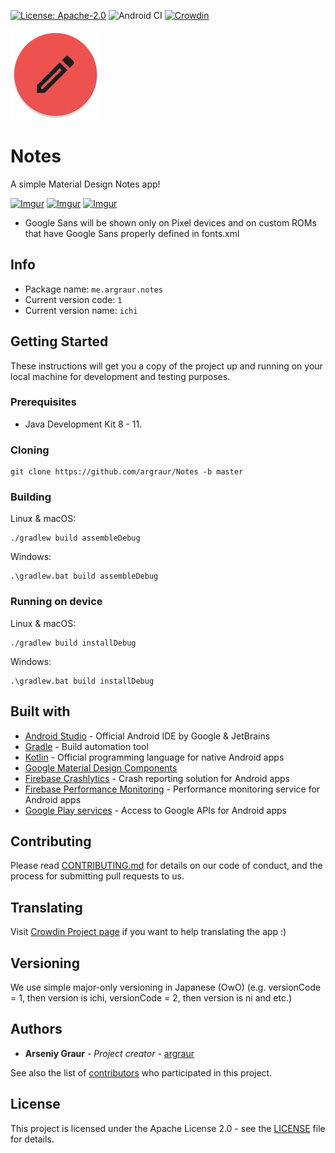[![License: Apache-2.0](https://img.shields.io/badge/License-Apache%202.0-yellow.svg)](http://www.apache.org/licenses/LICENSE-2.0)
![Android CI](https://github.com/argraur/Notes/workflows/Android%20CI/badge.svg)
[![Crowdin](https://badges.crowdin.net/meargraurnotes/localized.svg)](https://crowdin.com/project/meargraurnotes)

![Logo](https://github.com/argraur/Notes/raw/master/app/src/main/res/mipmap-xxhdpi/ic_launcher_round.png)
# Notes

A simple Material Design Notes app!

[![Imgur](https://i.imgur.com/t5GITkRm.png)](https://i.imgur.com/t5GITkR.png) [![Imgur](https://i.imgur.com/yZX1u5qm.png)](https://i.imgur.com/yZX1u5q.png) [![Imgur](https://i.imgur.com/X0SKaYOm.png)](https://i.imgur.com/X0SKaYO.png)

* Google Sans will be shown only on Pixel devices and on custom ROMs that have Google Sans properly defined in fonts.xml

## Info
* Package name: `me.argraur.notes`
* Current version code: `1`
* Current version name: `ichi`

## Getting Started

These instructions will get you a copy of the project up and running on your local machine for development and testing purposes.

### Prerequisites

* Java Development Kit 8 - 11.

### Cloning

```
git clone https://github.com/argraur/Notes -b master
```

### Building

Linux & macOS:
```
./gradlew build assembleDebug
```

Windows:
```
.\gradlew.bat build assembleDebug
```

### Running on device

Linux & macOS:
```
./gradlew build installDebug
```

Windows:
```
.\gradlew.bat build installDebug
```

## Built with

* [Android Studio](https://developer.android.com/studio) - Official Android IDE by Google & JetBrains
* [Gradle](https://github.com/gradle/gradle) - Build automation tool
* [Kotlin](https://kotlinlang.org/) - Official programming language for native Android apps
* [Google Material Design Components](https://material.io/develop/android/docs/getting-started/) 
* [Firebase Crashlytics](https://firebase.google.com/docs/crashlytics) - Crash reporting solution for Android apps
* [Firebase Performance Monitoring](https://firebase.google.com/docs/perf-mon) - Performance monitoring service for Android apps
* [Google Play services](https://developer.android.com/distribute/play-services) - Access to Google APIs for Android apps

## Contributing

Please read [CONTRIBUTING.md](CONTRIBUTING.md) for details on our code of conduct, and the process for submitting pull requests to us.


## Translating

Visit [Crowdin Project page](https://crowdin.com/project/meargraurnotes) if you want to help translating the app :)

## Versioning

We use simple major-only versioning in Japanese (OwO) (e.g. versionCode = 1, then version is ichi, versionCode = 2, then version is ni and etc.)

## Authors

* **Arseniy Graur** - *Project creator* - [argraur](https://github.com/argraur)

See also the list of [contributors](https://github.com/argraur/Notes/contributors) who participated in this project.

## License

This project is licensed under the Apache License 2.0 - see the [LICENSE](LICENSE) file for details.